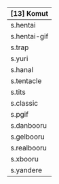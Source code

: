|[13] Komut|
|-|
|s.hentai|
|s.hentai-gif|
|s.trap|
|s.yuri|
|s.hanal|
|s.tentacle|
|s.tits|
|s.classic|
|s.pgif|
|s.danbooru|
|s.gelbooru|
|s.realbooru|
|s.xbooru|
|s.yandere|
